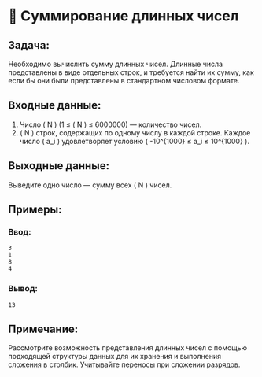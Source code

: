 # 🎰 Суммирование длинных чисел

## Задача:
Необходимо вычислить сумму длинных чисел. Длинные числа представлены в виде отдельных строк, и требуется найти их сумму, как если бы они были представлены в стандартном числовом формате.

## Входные данные:
1. Число \( N \) (1 ≤ \( N \) ≤ 6000000) — количество чисел.
2. \( N \) строк, содержащих по одному числу в каждой строке. Каждое число \( a_i \) удовлетворяет условию \( -10^{1000} ≤ a_i ≤ 10^{1000} \).

## Выходные данные:
Выведите одно число — сумму всех \( N \) чисел.

## Примеры:

### Ввод:
```
3
1
8
4
```
### Вывод:
```
13
```

## Примечание:
Рассмотрите возможность представления длинных чисел с помощью подходящей структуры данных для их хранения и выполнения сложения в столбик. Учитывайте переносы при сложении разрядов.
